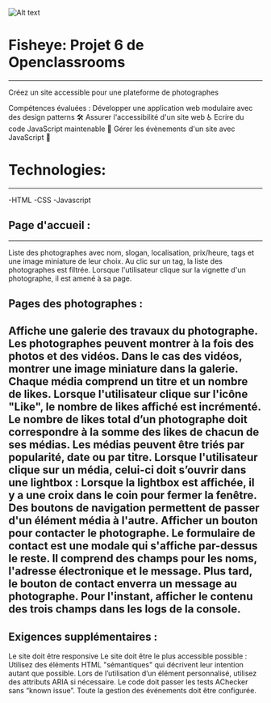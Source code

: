 ![Alt text](<https://img.shields.io/badge/logo-javascript-blue?logo=javascript>)
# Fisheye: Projet 6 de Openclassrooms
------------------------------------------------------------------

Créez un site accessible pour une plateforme de photographes

Compétences évaluées :
Développer une application web modulaire avec des design patterns 🛠️
Assurer l'accessibilité d'un site web ♿
Ecrire du code JavaScript maintenable 🧹
Gérer les évènements d'un site avec JavaScript 🚀


# Technologies:
---------------

-HTML
-CSS
-Javascript

## Page d'accueil :
-----------

Liste des photographes avec nom, slogan, localisation, prix/heure, tags et une image miniature de leur choix.
Au clic sur un tag, la liste des photographes est filtrée.
Lorsque l'utilisateur clique sur la vignette d'un photographe, il est amené à sa page.
## Pages des photographes :
Affiche une galerie des travaux du photographe.
Les photographes peuvent montrer à la fois des photos et des vidéos.
Dans le cas des vidéos, montrer une image miniature dans la galerie.
Chaque média comprend un titre et un nombre de likes.
Lorsque l'utilisateur clique sur l'icône "Like", le nombre de likes affiché est incrémenté.
Le nombre de likes total d’un photographe doit correspondre à la somme des likes de chacun de ses médias.
Les médias peuvent être triés par popularité, date ou par titre.
Lorsque l'utilisateur clique sur un média, celui-ci doit s’ouvrir dans une lightbox :
Lorsque la lightbox est affichée, il y a une croix dans le coin pour fermer la fenêtre.
Des boutons de navigation permettent de passer d'un élément média à l'autre.
Afficher un bouton pour contacter le photographe.
Le formulaire de contact est une modale qui s'affiche par-dessus le reste.
Il comprend des champs pour les noms, l'adresse électronique et le message.
Plus tard, le bouton de contact enverra un message au photographe. Pour l'instant, afficher le contenu des trois champs dans les logs de la console.
----------------
## Exigences supplémentaires :
Le site doit être responsive
Le site doit être le plus accessible possible :
Utilisez des éléments HTML "sémantiques" qui décrivent leur intention autant que possible.
Lors de l’utilisation d’un élément personnalisé, utilisez des attributs ARIA si nécessaire.
Le code doit passer les tests AChecker sans “known issue”.
Toute la gestion des événements doit être configurée.


